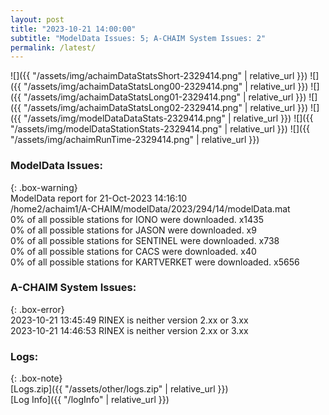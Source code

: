 ```yaml
---
layout: post
title: "2023-10-21 14:00:00"
subtitle: "ModelData Issues: 5; A-CHAIM System Issues: 2"
permalink: /latest/
---
```


![]({{ "/assets/img/achaimDataStatsShort-2329414.png" | relative_url }})
![]({{ "/assets/img/achaimDataStatsLong00-2329414.png" | relative_url }})
![]({{ "/assets/img/achaimDataStatsLong01-2329414.png" | relative_url }})
![]({{ "/assets/img/achaimDataStatsLong02-2329414.png" | relative_url }})
![]({{ "/assets/img/modelDataDataStats-2329414.png" | relative_url }})
![]({{ "/assets/img/modelDataStationStats-2329414.png" | relative_url }})
![]({{ "/assets/img/achaimRunTime-2329414.png" | relative_url }})


### ModelData Issues:  
  
{: .box-warning}  
 ModelData report for 21-Oct-2023 14:16:10   
 /home2/achaim1/A-CHAIM/modelData/2023/294/14/modelData.mat   
 0% of all possible stations for IONO were downloaded. x1435   
 0% of all possible stations for JASON were downloaded. x9   
 0% of all possible stations for SENTINEL were downloaded. x738   
 0% of all possible stations for CACS were downloaded. x40   
 0% of all possible stations for KARTVERKET were downloaded. x5656   
  
### A-CHAIM System Issues:  
  
{: .box-error}  
2023-10-21 13:45:49 RINEX is neither version 2.xx or 3.xx  
2023-10-21 14:46:53 RINEX is neither version 2.xx or 3.xx  

### Logs:  
  
{: .box-note}  
[Logs.zip]({{ "/assets/other/logs.zip" | relative_url }})  
[Log Info]({{ "/logInfo" | relative_url }})  
